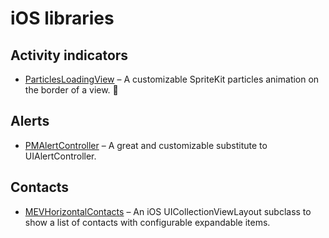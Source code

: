 # **iOS libraries**

## Activity indicators

- [ParticlesLoadingView](https://github.com/BalestraPatrick/ParticlesLoadingView) – A customizable SpriteKit particles animation on the border of a view. :hatched_chick:

## Alerts

- [PMAlertController](https://github.com/Codeido/PMAlertController) – A great and customizable substitute to UIAlertController.

## Contacts

- [MEVHorizontalContacts](https://github.com/manuelescrig/MEVHorizontalContacts) – An iOS UICollectionViewLayout subclass to show a list of contacts with configurable expandable items.
